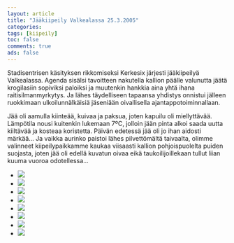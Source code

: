 ```yaml
--- 
layout: article 
title: "Jääkiipeily Valkealassa 25.3.2005" 
categories: 
tags: [kiipeily]
toc: false 
comments: true 
ads: false 
--- 
```


Stadisentrisen käsityksen rikkomiseksi Kerkesix järjesti jääkiipeilyä
Valkealassa. Agenda sisälsi tavoitteen nakutella kallion päälle
valunutta jäätä krogilasiin sopiviksi paloiksi ja muutenkin hankkia aina
yhtä ihana raitisilmanmyrkytys. Ja lähes täydelliseen tapaansa yhdistys
onnistui jälleen ruokkimaan ulkoilunnälkäisiä jäseniään oivallisella
ajantappotoiminnallaan.

Jää oli aamulla kiinteää, kuivaa ja paksua, joten kapuilu oli
miellyttävää. Lämpötila nousi kuitenkin lukemaan 7ºC, jolloin jään pinta
alkoi saada uutta kiiltävää ja kosteaa koristetta. Päivän edetessä jää
oli jo ihan aidosti märkää... Ja vaikka aurinko paistoi lähes
pilvettömältä taivaalta, olimme valinneet kiipeilypaikkamme kaukaa
viisaasti kallion pohjoispuolelta puiden suojasta, joten jää oli edellä
kuvatun oivaa eikä taukoilijoillekaan tullut liian kuuma vuoroa
odotellessa...

<div class="image-gallery">

-   [![](/Media/Default/ImageGalleries/jaakiipeilya-valkeassa-25.3.2005/Thumbnails/1.JPG)](/Media/Default/ImageGalleries/jaakiipeilya-valkeassa-25.3.2005/1.JPG)
-   [![](/Media/Default/ImageGalleries/jaakiipeilya-valkeassa-25.3.2005/Thumbnails/2.JPG)](/Media/Default/ImageGalleries/jaakiipeilya-valkeassa-25.3.2005/2.JPG)
-   [![](/Media/Default/ImageGalleries/jaakiipeilya-valkeassa-25.3.2005/Thumbnails/3.jpg)](/Media/Default/ImageGalleries/jaakiipeilya-valkeassa-25.3.2005/3.jpg)
-   [![](/Media/Default/ImageGalleries/jaakiipeilya-valkeassa-25.3.2005/Thumbnails/4.jpg)](/Media/Default/ImageGalleries/jaakiipeilya-valkeassa-25.3.2005/4.jpg)
-   [![](/Media/Default/ImageGalleries/jaakiipeilya-valkeassa-25.3.2005/Thumbnails/5.jpg)](/Media/Default/ImageGalleries/jaakiipeilya-valkeassa-25.3.2005/5.jpg)
-   [![](/Media/Default/ImageGalleries/jaakiipeilya-valkeassa-25.3.2005/Thumbnails/6.JPG)](/Media/Default/ImageGalleries/jaakiipeilya-valkeassa-25.3.2005/6.JPG)
-   [![](/Media/Default/ImageGalleries/jaakiipeilya-valkeassa-25.3.2005/Thumbnails/7.JPG)](/Media/Default/ImageGalleries/jaakiipeilya-valkeassa-25.3.2005/7.JPG)
-   [![](/Media/Default/ImageGalleries/jaakiipeilya-valkeassa-25.3.2005/Thumbnails/8.jpg)](/Media/Default/ImageGalleries/jaakiipeilya-valkeassa-25.3.2005/8.jpg)

</div>
